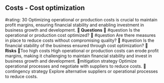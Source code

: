 

## Costs - Cost optimization
#rating: 30
Optimizing operational or production costs is crucial to maintain profit margins, ensuring financial stability and enabling investment in business growth and development.
**💭 Questions**
💭 #question Is the operational or production cost optimized?
 💭 #question Are there measures in place to reduce costs without compromising quality?
 💭 #question Is the financial stability of the business ensured through cost optimization?
**🚨 Risks**
🚨Too high costs
High operational or production costs can erode profit margins, making it challenging to maintain financial stability and invest in business growth and development.
🚨mitigation strategy
Optimize operational processes and negotiate with suppliers to reduce costs.
🚨contingency strategy
Explore alternative suppliers or operational processes to reduce costs.




